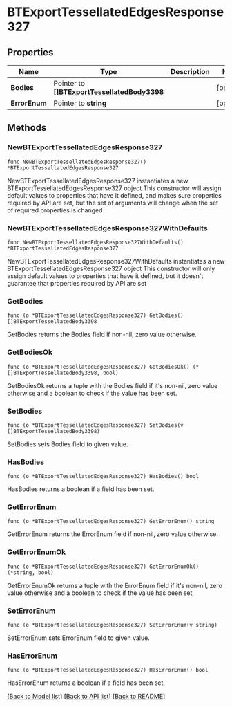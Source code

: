 # BTExportTessellatedEdgesResponse327

## Properties

Name | Type | Description | Notes
------------ | ------------- | ------------- | -------------
**Bodies** | Pointer to [**[]BTExportTessellatedBody3398**](BTExportTessellatedBody-3398.md) |  | [optional] 
**ErrorEnum** | Pointer to **string** |  | [optional] 

## Methods

### NewBTExportTessellatedEdgesResponse327

`func NewBTExportTessellatedEdgesResponse327() *BTExportTessellatedEdgesResponse327`

NewBTExportTessellatedEdgesResponse327 instantiates a new BTExportTessellatedEdgesResponse327 object
This constructor will assign default values to properties that have it defined,
and makes sure properties required by API are set, but the set of arguments
will change when the set of required properties is changed

### NewBTExportTessellatedEdgesResponse327WithDefaults

`func NewBTExportTessellatedEdgesResponse327WithDefaults() *BTExportTessellatedEdgesResponse327`

NewBTExportTessellatedEdgesResponse327WithDefaults instantiates a new BTExportTessellatedEdgesResponse327 object
This constructor will only assign default values to properties that have it defined,
but it doesn't guarantee that properties required by API are set

### GetBodies

`func (o *BTExportTessellatedEdgesResponse327) GetBodies() []BTExportTessellatedBody3398`

GetBodies returns the Bodies field if non-nil, zero value otherwise.

### GetBodiesOk

`func (o *BTExportTessellatedEdgesResponse327) GetBodiesOk() (*[]BTExportTessellatedBody3398, bool)`

GetBodiesOk returns a tuple with the Bodies field if it's non-nil, zero value otherwise
and a boolean to check if the value has been set.

### SetBodies

`func (o *BTExportTessellatedEdgesResponse327) SetBodies(v []BTExportTessellatedBody3398)`

SetBodies sets Bodies field to given value.

### HasBodies

`func (o *BTExportTessellatedEdgesResponse327) HasBodies() bool`

HasBodies returns a boolean if a field has been set.

### GetErrorEnum

`func (o *BTExportTessellatedEdgesResponse327) GetErrorEnum() string`

GetErrorEnum returns the ErrorEnum field if non-nil, zero value otherwise.

### GetErrorEnumOk

`func (o *BTExportTessellatedEdgesResponse327) GetErrorEnumOk() (*string, bool)`

GetErrorEnumOk returns a tuple with the ErrorEnum field if it's non-nil, zero value otherwise
and a boolean to check if the value has been set.

### SetErrorEnum

`func (o *BTExportTessellatedEdgesResponse327) SetErrorEnum(v string)`

SetErrorEnum sets ErrorEnum field to given value.

### HasErrorEnum

`func (o *BTExportTessellatedEdgesResponse327) HasErrorEnum() bool`

HasErrorEnum returns a boolean if a field has been set.


[[Back to Model list]](../README.md#documentation-for-models) [[Back to API list]](../README.md#documentation-for-api-endpoints) [[Back to README]](../README.md)


